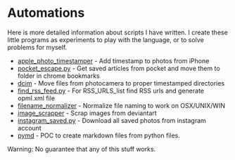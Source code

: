 # Automations

Here is more detailed information about scripts I have written.
I create these little programs as experiments to play with the language, or to solve problems for myself.

- [apple_photo_timestamper](apple_photo_timestamper.py) - Add timestamp to photos from iPhone
- [pocket_escape.py](pocket_escape/code/pocket_escape.py) - Get saved articles from pocket and move them to folder in chrome bookmarks
- [dcim](dcim.py) - Move files from photocamera to proper timestamped directories
- [find_rss_feed.py](find_rss_feed.py) - For RSS_URLS_list find RSS urls and generate opml.xml file
- [filename_normalizer](filename_normalizer.py) - Normalize file naming to work on OSX/UNIX/WIN
- [image_scrapper](image_scrapper.py) - Scrap images from deviantart
- [instagram_saved.py](instagram_saved.py) - Download all saved photos from instagram account
- [pymd](pymd) - POC to create markdown files from python files.

Warning: No guarantee that any of this stuff works.
